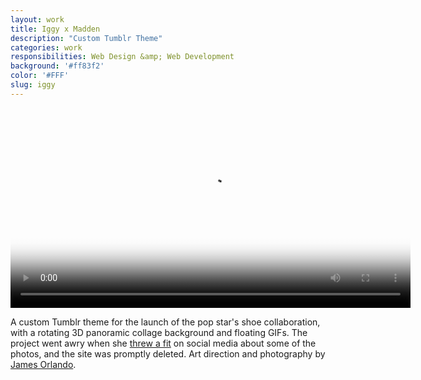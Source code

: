 ```yaml
---
layout: work
title: Iggy x Madden
description: "Custom Tumblr Theme"
categories: work
responsibilities: Web Design &amp; Web Development
background: '#ff83f2'
color: '#FFF'
slug: iggy
---
```


<div>
  <video id="iggy" class="browser_img" title="Iggy x Madden"
    preload="auto" width="640" height="320" poster="{{ site.root }}/work/iggy/iggy.png" data-setup="{}">
    <source src="{{ site.root }}/work/iggy/iggy.mp4" type='video/mp4'>
  </video>
</div>

A custom Tumblr theme for the launch of the pop star's shoe collaboration, with a rotating 3D panoramic collage background and floating GIFs. The project went awry when she <a href="http://www.dailymail.co.uk/tvshowbiz/article-2932190/Iggy-Azalea-lashes-Steve-Madden-release-disgusting-photo-shoot-promote-shoe-line-without-knowledge.html" rel="external">threw a fit</a> on social media about some of the photos, and the site was promptly deleted. Art direction and photography by <a href="http://www.jamesorlando.net/" rel="external">James Orlando</a>.
